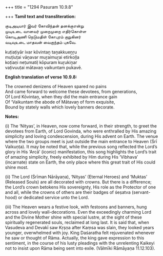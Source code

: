 +++
title = "1294 Pasuram 10.9.8"

+++
**Tamil text and transliteration:**

குடிஅடியார் இவர் கோவிந்தன் தனக்குஎன்று  
முடிஉடை வானவர் முறைமுறை எதிர்கொள்ள  
கொடிஅணி நெடுமதிள் கோபுரம் குறுகினர்  
வடிவுஉடை மாதவன் வைகுந்தம் புகவே.

kuṭiaṭiyār ivar kōvintaṉ taṉakkueṉṟu  
muṭiuṭai vāṉavar muṟaimuṟai etirkoḷḷa  
koṭiaṇi neṭumatiḷ kōpuram kuṟukiṉar  
vaṭivuuṭai mātavaṉ vaikuntam pukavē.

**English translation of verse 10.9.8:**

The crowned denizens of Heaven spared no pains  
And came forward to welcome these devotees, from generations,  
Of Lord Kōvintaṉ, when they did the main entrance gain  
Of ‘Vaikuntam the abode of Mātavaṉ of form exquisite,  
Bound by stately walls which lovely banners decorate.

**Notes:**

\(i\) The ‘Nityas’, in Heaven, now come forward, in their strength, to greet the devotees from Earth, of Lord Govinda, who were enthralled by His amazing simplicity and loving condescension, during His advent on Earth. The venue where the two groups meet is just outside the main entrance to Heaven (Śrī Vaikuṇṭa). It may be noted that, while the previous song reflected the Lord’s glory in His ‘Arcā’ (iconic) manifestation, this song highlights the Lord’s trait of amazing simplicity, freely exhibited by Him during His ‘Vibhava’ (incarnate) state on Earth, the only place where this great trait of His could shine most.

\(ii\) The Lord (Śrīman Nārāyaṇa), ‘Nityas’ (Eternal Heroes) and ‘Muktas’ (Released Souls) are all decorated with crowns. But there is a difference; the Lord’s crown betokens His sovereignty, His role as the Protector of one and all, while the crowns of others are their badges of śeṣatva (servant-hood) or dedicated service unto the Lord.

\(iii\) The Heaven wears a festive look, with festoons and banners, hung across and lovely wall-decorations. Even the exceedingly charming Lord and the Divine Mother shine with special lustre, at the sight of these spiritually regenerated souls, reclaimed at long last. It is said that, when Vasudeva and Devakī saw Kṛṣṇa after Kaṃsa was slain, they looked years younger, overwhelmed with joy. King Daśaratha felt rejuvenated whenever he saw or thought of Rāma. Actually, the king gave expression to this sentiment, in the course of his lusty pleadings with the unrelenting Kaikeyi not to insist upon Rāma being sent into exile. (Vālmīki Rāmāyaṇa 11.12.103).


